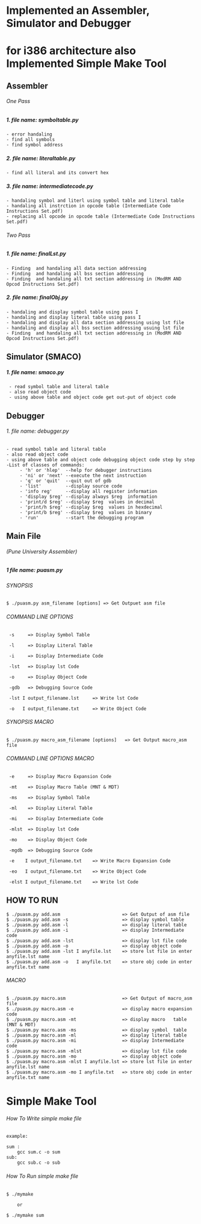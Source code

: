 # Implemented an Assembler, Simulator and Debugger 
# for i386 architecture also Implemented Simple Make Tool


## Assembler

###### One Pass
##### 1. file name: symboltable.py
    - error handaling
    - find all symbols
    - find symbol address 	
 
##### 2. file name: literaltable.py
    - find all literal and its convert hex
 
##### 3. file name: intermediatecode.py
    - handaling symbol and literl using symbol table and literal table
    - handaling all instrction in opcode table (Intermediate Code Instructions Set.pdf)
    - replacing all opcode in opcode table (Intermediate Code Instructions Set.pdf)
    
###### Two Pass

##### 1. file name: finalLst.py
    - Finding  and handaling all data section addressing
    - Finding  and handaling all bss section addressing 
    - Finding  and handaling all txt section addressing in (ModRM AND Opcod Instructions Set.pdf)


##### 2. file name: finalObj.py
    - handaling and display symbol table using pass I
    - handaling and display literal table using pass I
    - handaling and display all data section addressing using lst file
    - handaling and display all bss section addressing usuing lst file
    - Finding  and handaling all txt section addressing in (ModRM AND Opcod Instructions Set.pdf)

## Simulator (SMACO)

##### 1. file name: smaco.py
     - read symbol table and literal table
     - also read object code 
     - using above table and object code get out-put of object code

## Debugger 

###### 1. file name: debugger.py

    - read symbol table and literal table
    - also read object code 
    - using above table and object code debugging object code step by step
    -List of classes of commands:
	     - 'h' or 'hlep'  --help for debugger instructions
	     - 'ni' or 'next' --execute the next instruction
	     - 'q' or 'quit'  --quit out of gdb 
	     - 'list'         --display source code
	     - 'info reg'     --display all register information
	     - 'display $reg' --display always $reg  information
	     - 'print/d $reg' --display $reg  values in decimal
	     - 'print/h $reg' --display $reg  values in hexdecimal
	     - 'print/b $reg' --display $reg  values in binary
	     - 'run'          --start the debugging program 

## Main File 
###### (Pune University Assembler)

##### 1 file name: puasm.py

###### SYNOPSIS 
 	$ ./puasm.py asm_filename [options]	=> Get Outpuet asm file 

###### COMMAND LINE OPTIONS

	 -s 	=> Display Symbol Table

	 -l 	=> Display Literal Table

	 -i 	=> Display Intermediate Code

	 -lst   => Display lst Code

	 -o   	=> Display Object Code

	 -gdb   => Debugging Source Code

	 -lst I output_filename.lst 	=> Write lst Code

	 -o   I output_filename.txt 	=> Write Object Code


###### SYNOPSIS MACRO 
	$ ./puasm.py macro_asm_filename [options]	=> Get Output macro_asm file

###### COMMAND LINE OPTIONS MACRO

	 -e  	=> Display Macro Expansion Code

	 -mt 	=> Display Macro Table (MNT & MDT)

	 -ms 	=> Display Symbol Table

	 -ml 	=> Display Literal Table

	 -mi 	=> Display Intermediate Code

	 -mlst  => Display lst Code

	 -mo 	=> Display Object Code

	 -mgdb  => Debugging Source Code

	 -e    I output_filename.txt 	=> Write Macro Expansion Code

	 -eo   I output_filename.txt 	=> Write Object Code

	 -elst I output_filename.txt 	=> Write lst Code


 
## HOW TO RUN 
	$ ./puasm.py add.asm                       => Get Output of asm file
	$ ./puasm.py add.asm -s                    => display symbol table
	$ ./puasm.py add.asm -l                    => display literal table
	$ ./puasm.py add.asm -i                    => display Intermediate code
	$ ./puasm.py add.asm -lst                  => display lst file code
	$ ./puasm.py add.asm -o                    => display object code
	$ ./puasm.py add.asm -lst I anyfile.lst    => store lst file in enter anyfile.lst name
	$ ./puasm.py add.asm -o   I anyfile.txt    => store obj code in enter anyfile.txt name

###### MACRO
	$ ./puasm.py macro.asm                     => Get Output of macro_asm file
	$ ./puasm.py macro.asm -e                  => display macro expansion code
	$ ./puasm.py macro.asm -mt                 => display macro   table (MNT & MDT)
	$ ./puasm.py macro.asm -ms                 => display symbol  table
	$ ./puasm.py macro.asm -ml                 => display literal table
	$ ./puasm.py macro.asm -mi                 => display Intermediate code
	$ ./puasm.py macro.asm -mlst               => display lst file code
	$ ./puasm.py macro.asm -mo                 => display object code
	$ ./puasm.py macro.asm -mlst I anyfile.lst => store lst file in enter anyfile.lst name
	$ ./puasm.py macro.asm -mo I anyfile.txt   => store obj code in enter anyfile.txt name

# Simple Make Tool

###### How To Write simple make file
	example:
		
	sum :
		gcc sum.c -o sum
	sub:
		gcc sub.c -o sub
		
###### How To Run simple make file
	$ ./mymake
	
		or
		
	$ ./mymake sum
